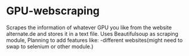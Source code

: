 # GPU-webscraping
Scrapes the information of whatever GPU you like from the website alternate.de and stores it in a text file.
Uses Beautifulsoup as scraping module, 
Planning to add features like:
-different websites(might need to swap to selenium or other module.)



